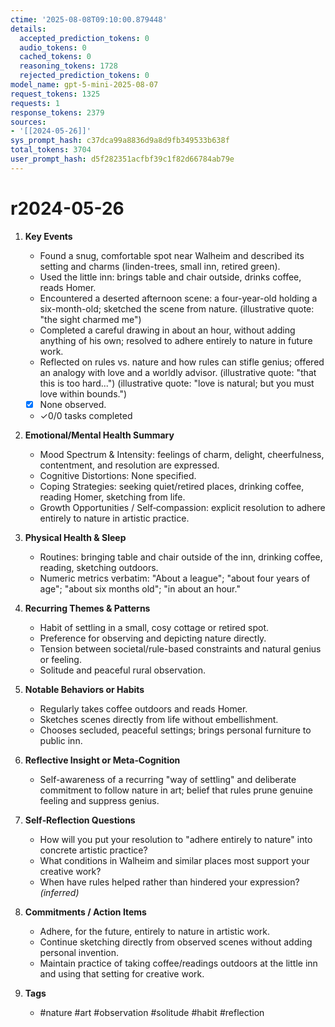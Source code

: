```yaml
---
ctime: '2025-08-08T09:10:00.879448'
details:
  accepted_prediction_tokens: 0
  audio_tokens: 0
  cached_tokens: 0
  reasoning_tokens: 1728
  rejected_prediction_tokens: 0
model_name: gpt-5-mini-2025-08-07
request_tokens: 1325
requests: 1
response_tokens: 2379
sources:
- '[[2024-05-26]]'
sys_prompt_hash: c37dca99a8836d9a8d9fb349533b638f
total_tokens: 3704
user_prompt_hash: d5f282351acfbf39c1f82d66784ab79e
---
```

# r2024-05-26

1. **Key Events**
   - Found a snug, comfortable spot near Walheim and described its setting and charms (linden-trees, small inn, retired green).
   - Used the little inn: brings table and chair outside, drinks coffee, reads Homer.
   - Encountered a deserted afternoon scene: a four-year-old holding a six-month-old; sketched the scene from nature. (illustrative quote: "the sight charmed me")
   - Completed a careful drawing in about an hour, without adding anything of his own; resolved to adhere entirely to nature in future work.
   - Reflected on rules vs. nature and how rules can stifle genius; offered an analogy with love and a worldly advisor. (illustrative quote: "that this is too hard...") (illustrative quote: "love is natural; but you must love within bounds.")
   - [x] None observed.
   - ✓0/0 tasks completed

2. **Emotional/Mental Health Summary**
   - Mood Spectrum & Intensity: feelings of charm, delight, cheerfulness, contentment, and resolution are expressed.
   - Cognitive Distortions: None specified.
   - Coping Strategies: seeking quiet/retired places, drinking coffee, reading Homer, sketching from life.
   - Growth Opportunities / Self‑compassion: explicit resolution to adhere entirely to nature in artistic practice.

3. **Physical Health & Sleep**
   - Routines: bringing table and chair outside of the inn, drinking coffee, reading, sketching outdoors.
   - Numeric metrics verbatim: "About a league"; "about four years of age"; "about six months old"; "in about an hour."

4. **Recurring Themes & Patterns**
   - Habit of settling in a small, cosy cottage or retired spot.
   - Preference for observing and depicting nature directly.
   - Tension between societal/rule-based constraints and natural genius or feeling.
   - Solitude and peaceful rural observation.

5. **Notable Behaviors or Habits**
   - Regularly takes coffee outdoors and reads Homer.
   - Sketches scenes directly from life without embellishment.
   - Chooses secluded, peaceful settings; brings personal furniture to public inn.

6. **Reflective Insight or Meta‑Cognition**
   - Self-awareness of a recurring "way of settling" and deliberate commitment to follow nature in art; belief that rules prune genuine feeling and suppress genius.

7. **Self‑Reflection Questions**
   - How will you put your resolution to "adhere entirely to nature" into concrete artistic practice?
   - What conditions in Walheim and similar places most support your creative work?
   - When have rules helped rather than hindered your expression? *(inferred)*

8. **Commitments / Action Items**
   - Adhere, for the future, entirely to nature in artistic work.
   - Continue sketching directly from observed scenes without adding personal invention.
   - Maintain practice of taking coffee/readings outdoors at the little inn and using that setting for creative work.

9. **Tags**
   - #nature #art #observation #solitude #habit #reflection